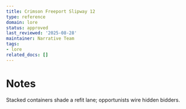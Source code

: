 ```yaml
---
title: Crimson Freeport Slipway 12
type: reference
domain: lore
status: approved
last_reviewed: '2025-08-28'
maintainer: Narrative Team
tags:
- lore
related_docs: []
---
```



# Notes

Stacked containers shade a refit lane; opportunists wire hidden bidders.

